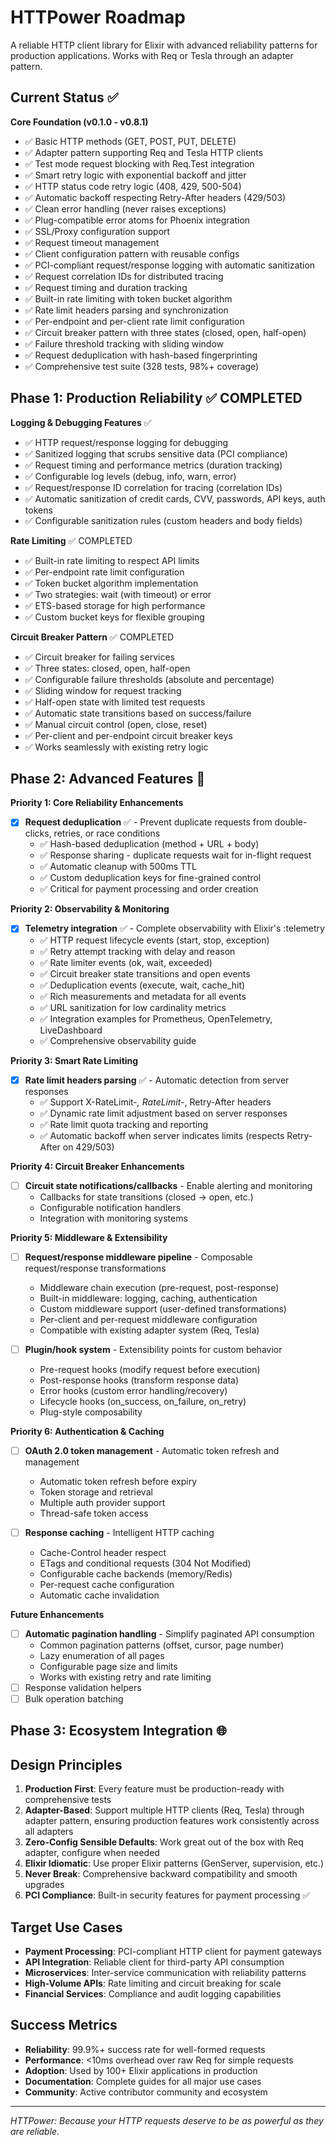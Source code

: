 # HTTPower Roadmap

A reliable HTTP client library for Elixir with advanced reliability patterns for production applications. Works with Req or Tesla through an adapter pattern.

## Current Status ✅

**Core Foundation (v0.1.0 - v0.8.1)**

- ✅ Basic HTTP methods (GET, POST, PUT, DELETE)
- ✅ Adapter pattern supporting Req and Tesla HTTP clients
- ✅ Test mode request blocking with Req.Test integration
- ✅ Smart retry logic with exponential backoff and jitter
- ✅ HTTP status code retry logic (408, 429, 500-504)
- ✅ Automatic backoff respecting Retry-After headers (429/503)
- ✅ Clean error handling (never raises exceptions)
- ✅ Plug-compatible error atoms for Phoenix integration
- ✅ SSL/Proxy configuration support
- ✅ Request timeout management
- ✅ Client configuration pattern with reusable configs
- ✅ PCI-compliant request/response logging with automatic sanitization
- ✅ Request correlation IDs for distributed tracing
- ✅ Request timing and duration tracking
- ✅ Built-in rate limiting with token bucket algorithm
- ✅ Rate limit headers parsing and synchronization
- ✅ Per-endpoint and per-client rate limit configuration
- ✅ Circuit breaker pattern with three states (closed, open, half-open)
- ✅ Failure threshold tracking with sliding window
- ✅ Request deduplication with hash-based fingerprinting
- ✅ Comprehensive test suite (328 tests, 98%+ coverage)

## Phase 1: Production Reliability ✅ COMPLETED

**Logging & Debugging Features** ✅

- ✅ HTTP request/response logging for debugging
- ✅ Sanitized logging that scrubs sensitive data (PCI compliance)
- ✅ Request timing and performance metrics (duration tracking)
- ✅ Configurable log levels (debug, info, warn, error)
- ✅ Request/response ID correlation for tracing (correlation IDs)
- ✅ Automatic sanitization of credit cards, CVV, passwords, API keys, auth tokens
- ✅ Configurable sanitization rules (custom headers and body fields)

**Rate Limiting** ✅ COMPLETED

- ✅ Built-in rate limiting to respect API limits
- ✅ Per-endpoint rate limit configuration
- ✅ Token bucket algorithm implementation
- ✅ Two strategies: wait (with timeout) or error
- ✅ ETS-based storage for high performance
- ✅ Custom bucket keys for flexible grouping

**Circuit Breaker Pattern** ✅ COMPLETED

- ✅ Circuit breaker for failing services
- ✅ Three states: closed, open, half-open
- ✅ Configurable failure thresholds (absolute and percentage)
- ✅ Sliding window for request tracking
- ✅ Half-open state with limited test requests
- ✅ Automatic state transitions based on success/failure
- ✅ Manual circuit control (open, close, reset)
- ✅ Per-client and per-endpoint circuit breaker keys
- ✅ Works seamlessly with existing retry logic

## Phase 2: Advanced Features 🔮

**Priority 1: Core Reliability Enhancements**

- [x] **Request deduplication** ✅ - Prevent duplicate requests from double-clicks, retries, or race conditions
  - ✅ Hash-based deduplication (method + URL + body)
  - ✅ Response sharing - duplicate requests wait for in-flight request
  - ✅ Automatic cleanup with 500ms TTL
  - ✅ Custom deduplication keys for fine-grained control
  - ✅ Critical for payment processing and order creation

**Priority 2: Observability & Monitoring**

- [x] **Telemetry integration** ✅ - Complete observability with Elixir's :telemetry
  - ✅ HTTP request lifecycle events (start, stop, exception)
  - ✅ Retry attempt tracking with delay and reason
  - ✅ Rate limiter events (ok, wait, exceeded)
  - ✅ Circuit breaker state transitions and open events
  - ✅ Deduplication events (execute, wait, cache_hit)
  - ✅ Rich measurements and metadata for all events
  - ✅ URL sanitization for low cardinality metrics
  - ✅ Integration examples for Prometheus, OpenTelemetry, LiveDashboard
  - ✅ Comprehensive observability guide

**Priority 3: Smart Rate Limiting**

- [x] **Rate limit headers parsing** ✅ - Automatic detection from server responses
  - ✅ Support X-RateLimit-*, RateLimit-*, Retry-After headers
  - ✅ Dynamic rate limit adjustment based on server responses
  - ✅ Rate limit quota tracking and reporting
  - ✅ Automatic backoff when server indicates limits (respects Retry-After on 429/503)

**Priority 4: Circuit Breaker Enhancements**

- [ ] **Circuit state notifications/callbacks** - Enable alerting and monitoring
  - Callbacks for state transitions (closed → open, etc.)
  - Configurable notification handlers
  - Integration with monitoring systems

**Priority 5: Middleware & Extensibility**

- [ ] **Request/response middleware pipeline** - Composable request/response transformations
  - Middleware chain execution (pre-request, post-response)
  - Built-in middleware: logging, caching, authentication
  - Custom middleware support (user-defined transformations)
  - Per-client and per-request middleware configuration
  - Compatible with existing adapter system (Req, Tesla)

- [ ] **Plugin/hook system** - Extensibility points for custom behavior
  - Pre-request hooks (modify request before execution)
  - Post-response hooks (transform response data)
  - Error hooks (custom error handling/recovery)
  - Lifecycle hooks (on_success, on_failure, on_retry)
  - Plug-style composability

**Priority 6: Authentication & Caching**

- [ ] **OAuth 2.0 token management** - Automatic token refresh and management
  - Automatic token refresh before expiry
  - Token storage and retrieval
  - Multiple auth provider support
  - Thread-safe token access

- [ ] **Response caching** - Intelligent HTTP caching
  - Cache-Control header respect
  - ETags and conditional requests (304 Not Modified)
  - Configurable cache backends (memory/Redis)
  - Per-request cache configuration
  - Automatic cache invalidation

**Future Enhancements**

- [ ] **Automatic pagination handling** - Simplify paginated API consumption
  - Common pagination patterns (offset, cursor, page number)
  - Lazy enumeration of all pages
  - Configurable page size and limits
  - Works with existing retry and rate limiting
- [ ] Response validation helpers
- [ ] Bulk operation batching

## Phase 3: Ecosystem Integration 🌐

## Design Principles

1. **Production First**: Every feature must be production-ready with comprehensive tests
2. **Adapter-Based**: Support multiple HTTP clients (Req, Tesla) through adapter pattern, ensuring production features work consistently across all adapters
3. **Zero-Config Sensible Defaults**: Work great out of the box with Req adapter, configure when needed
4. **Elixir Idiomatic**: Use proper Elixir patterns (GenServer, supervision, etc.)
5. **Never Break**: Comprehensive backward compatibility and smooth upgrades
6. **PCI Compliance**: Built-in security features for payment processing ✅

## Target Use Cases

- **Payment Processing**: PCI-compliant HTTP client for payment gateways
- **API Integration**: Reliable client for third-party API consumption
- **Microservices**: Inter-service communication with reliability patterns
- **High-Volume APIs**: Rate limiting and circuit breaking for scale
- **Financial Services**: Compliance and audit logging capabilities

## Success Metrics

- **Reliability**: 99.9%+ success rate for well-formed requests
- **Performance**: <10ms overhead over raw Req for simple requests
- **Adoption**: Used by 100+ Elixir applications in production
- **Documentation**: Complete guides for all major use cases
- **Community**: Active contributor community and ecosystem

---

_HTTPower: Because your HTTP requests deserve to be as powerful as they are reliable._
